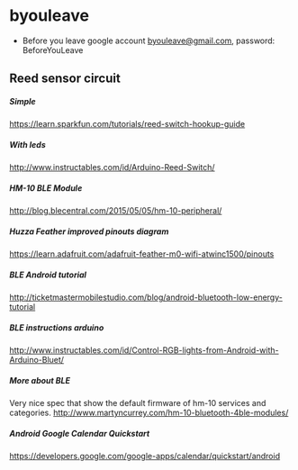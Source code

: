 # byouleave

- Before you leave google account byouleave@gmail.com, password: BeforeYouLeave

## Reed sensor circuit

##### Simple
https://learn.sparkfun.com/tutorials/reed-switch-hookup-guide

##### With leds
http://www.instructables.com/id/Arduino-Reed-Switch/

##### HM-10 BLE Module
http://blog.blecentral.com/2015/05/05/hm-10-peripheral/

##### Huzza Feather improved pinouts diagram
https://learn.adafruit.com/adafruit-feather-m0-wifi-atwinc1500/pinouts

##### BLE Android tutorial
http://ticketmastermobilestudio.com/blog/android-bluetooth-low-energy-tutorial

##### BLE instructions arduino
http://www.instructables.com/id/Control-RGB-lights-from-Android-with-Arduino-Bluet/

##### More about BLE
Very nice spec that show the default firmware of hm-10 services and categories.
http://www.martyncurrey.com/hm-10-bluetooth-4ble-modules/

##### Android Google Calendar Quickstart
https://developers.google.com/google-apps/calendar/quickstart/android
